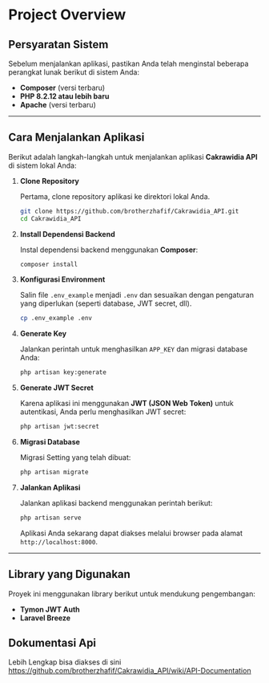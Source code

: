 # Project Overview

## **Persyaratan Sistem**

Sebelum menjalankan aplikasi, pastikan Anda telah menginstal beberapa perangkat lunak berikut di sistem Anda:

- **Composer** (versi terbaru)
- **PHP 8.2.12 atau lebih baru**
- **Apache** (versi terbaru)

---

## **Cara Menjalankan Aplikasi**

Berikut adalah langkah-langkah untuk menjalankan aplikasi **Cakrawidia API** di sistem lokal Anda:

1. **Clone Repository**

   Pertama, clone repository aplikasi ke direktori lokal Anda.

   ```bash
   git clone https://github.com/brotherzhafif/Cakrawidia_API.git
   cd Cakrawidia_API
   ```

2. **Install Dependensi Backend**

   Instal dependensi backend menggunakan **Composer**:

   ```bash
   composer install
   ```

3. **Konfigurasi Environment**

   Salin file `.env_example` menjadi `.env` dan sesuaikan dengan pengaturan yang diperlukan (seperti database, JWT secret, dll).

   ```bash
   cp .env_example .env
   ```

4. **Generate Key**

   Jalankan perintah untuk menghasilkan `APP_KEY` dan migrasi database Anda:

   ```bash
   php artisan key:generate
   ```

5. **Generate JWT Secret**

   Karena aplikasi ini menggunakan **JWT (JSON Web Token)** untuk autentikasi, Anda perlu menghasilkan JWT secret:

   ```bash
   php artisan jwt:secret
   ```
7. **Migrasi Database**

   Migrasi Setting yang telah dibuat:

   ```bash
   php artisan migrate
   ```

7. **Jalankan Aplikasi**

   Jalankan aplikasi backend menggunakan perintah berikut:

   ```bash
   php artisan serve
   ```

   Aplikasi Anda sekarang dapat diakses melalui browser pada alamat `http://localhost:8000`.

---

## **Library yang Digunakan**  
Proyek ini menggunakan library berikut untuk mendukung pengembangan:  
- **Tymon JWT Auth**  
- **Laravel Breeze**  

## **Dokumentasi Api**
Lebih Lengkap bisa diakses di sini
https://github.com/brotherzhafif/Cakrawidia_API/wiki/API-Documentation